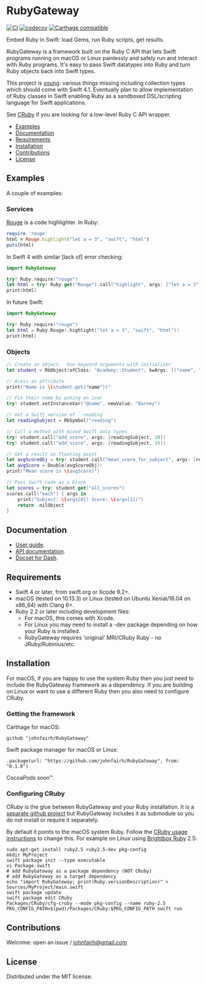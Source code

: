 <!--
RubyGateway
README.md
Distributed under the MIT license, see LICENSE.
-->

# RubyGateway

[![CI](https://travis-ci.org/johnfairh/RubyGateway.svg?branch=master)](https://travis-ci.org/johnfairh/RubyGateway)
[![codecov](https://codecov.io/gh/johnfairh/RubyGateway/branch/master/graph/badge.svg)](https://codecov.io/gh/johnfairh/RubyGateway)
[![Carthage compatible](https://img.shields.io/badge/Carthage-compatible-4BC51D.svg?style=flat)](https://github.com/Carthage/Carthage)
<!--
![Pod](https://cocoapod-badges.herokuapp.com/v/RubyGateway/badge.png)
![Platforms](https://cocoapod-badges.herokuapp.com/p/RubyGateway/badge.png)
![License](https://cocoapod-badges.herokuapp.com/l/RubyGateway/badge.png)
-->

Embed Ruby in Swift: load Gems, run Ruby scripts, get results.

RubyGateway is a framework built on the Ruby C API that lets Swift programs
running on macOS or Linux painlessly and safely run and interact with Ruby
programs.  It's easy to pass Swift datatypes into Ruby and turn Ruby objects
back into Swift types.

This project is [young](https://johnfairh.github.io/RubyGateway/todo.html):
various things missing including collection types which should come with
Swift 4.1.  Eventually plan to allow implementation of Ruby classes in Swift
enabling Ruby as a sandboxed DSL/scripting language for Swift applications.

See [CRuby](https://github.com/johnfairh/CRuby) if you are looking for a
low-level Ruby C API wrapper.

* [Examples](#examples)
* [Documentation](#documentation)
* [Requirements](#requirement)
* [Installation](#installation)
* [Contributions](#contributions)
* [License](#license)

## Examples

A couple of examples:

### Services

[Rouge](https://github.com/jneen/rouge) is a code highlighter.  In Ruby:
```ruby
require 'rouge'
html = Rouge.highlight("let a = 3", "swift", "html")
puts(html)
```

In Swift 4 with similar [lack of] error checking:
```swift
import RubyGateway

try! Ruby.require("rouge")
let html = try! Ruby.get("Rouge").call("highlight", args: ["let a = 3", "swift", "html"])
print(html)
```

In future Swift:
```swift
import RubyGateway

try! Ruby.require("rouge")
let html = Ruby.Rouge!.highlight("let a = 3", "swift", "html")!
print(html)
```

### Objects

```swift
// Create an object.  Use keyword arguments with initializer
let student = RbObject(ofClass: "Academy::Student", kwArgs: [("name", "barney")])!

// Acess an attribute
print("Name is \(student.get("name"))"

// Fix their name by poking an ivar
try! student.setInstanceVar("@name", newValue: "Barney")

// Get a Swift version of `:reading`
let readingSubject = RbSymbol("reading")

// Call a method with mixed Swift data types
try! student.call("add_score", args: [readingSubject, 30])
try! student.call("add_score", args: [readingSubject, 35])

// Get a result as floating point
let avgScoreObj = try! student.call("mean_score_for_subject", args: [readingSubject])
let avgScore = Double(avgScoreObj)!
print("Mean score is \(avgScore)")

// Pass Swift code as a block
let scores = try! student.get("all_scores")
scores.call("each") { args in
    print("Subject: \(args[0]) Score: \(args[1])")
    return .nilObject
}
```

## Documentation

* [User guide](https://johnfairh.github.io/RubyGateway/user-guide.html).
* [API documentation](https://johnfairh.github.io/RubyGateway).
* [Docset for Dash](https://johnfairh.github.io/RubyGateway/docsets/RubyGateway.tgz).

## Requirements

* Swift 4 or later, from swift.org or Xcode 9.2+.
* macOS (tested on 10.13.3) or Linux (tested on Ubuntu Xenial/16.04 on x86_64) with Clang 6+.
* Ruby 2.2 or later including development files:
  * For macOS, this comes with Xcode.
  * For Linux you may need to install a -dev package depending on how your Ruby
    is installed.
  * RubyGateway requires 'original' MRI/CRuby Ruby - no JRuby/Rubinius/etc.

## Installation

For macOS, if you are happy to use the system Ruby then you just need to include
the RubyGateway framework as a dependency.  If you are building on Linux or want
to use a different Ruby then you also need to configure CRuby.

### Getting the framework

Carthage for macOS:
```
github "johnfairh/RubyGateway"
```

Swift package manager for macOS or Linux:
```
.package(url: "https://github.com/johnfairh/RubyGateway", from: "0.1.0")
```

CocoaPods soon&trade;.

### Configuring CRuby

CRuby is the glue between RubyGateway and your Ruby installation.  It is a
[separate github project](https://github.com/johnfairh/CRuby) but RubyGateway
includes it as submodule so you do not install or require it separately.

By default it points to the macOS system Ruby.  Follow the [CRuby usage
instructions](https://github.com/johnfairh/CRuby#usage) to change
this.  For example on Linux using [Brightbox Ruby](https://www.brightbox.com/docs/ruby/ubuntu/)
2.5:
```shell
sudo apt-get install ruby2.5 ruby2.5-dev pkg-config
mkdir MyProject
swift package init --type executable
vi Package.swift
# add RubyGateway as a package dependency (NOT CRuby)
# add RubyGateway as a target dependency
echo "import RubyGateway; print(Ruby.versionDescription)" > Sources/MyProject/main.swift
swift package update
swift package edit CRuby
Packages/CRuby/cfg-cruby --mode pkg-config --name ruby-2.5
PKG_CONFIG_PATH=$(pwd)/Packages/CRuby:$PKG_CONFIG_PATH swift run
```

## Contributions

Welcome: open an issue / johnfairh@gmail.com 

## License

Distributed under the MIT license.
